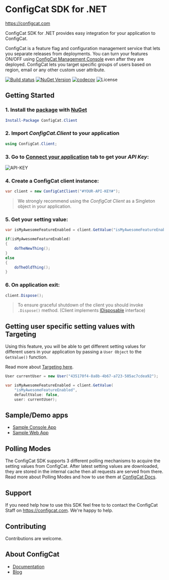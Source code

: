 # ConfigCat SDK for .NET
https://configcat.com  

ConfigCat SDK for .NET provides easy integration for your application to ConfigCat.

ConfigCat is a feature flag and configuration management service that lets you separate releases from deployments. You can turn your features ON/OFF using <a href="http://app.configcat.com" target="_blank">ConfigCat Management Console</a> even after they are deployed. ConfigCat lets you target specific groups of users based on region, email or any other custom user attribute.

[![Build status](https://ci.appveyor.com/api/projects/status/3kygp783vc2uv9xr?svg=true)](https://ci.appveyor.com/project/ConfigCat/net-sdk) [![NuGet Version](https://buildstats.info/nuget/ConfigCat.Client)](https://www.nuget.org/packages/ConfigCat.Client/)
[![codecov](https://codecov.io/gh/configcat/.net-sdk/branch/master/graph/badge.svg)](https://codecov.io/gh/configcat/.net-sdk)
![License](https://img.shields.io/github/license/configcat/.net-sdk.svg)

## Getting Started

### 1. Install the [package](https://www.nuget.org/packages/ConfigCat.Client) with [NuGet](http://docs.nuget.org/docs/start-here/using-the-package-manager-console) 
```PowerShell
Install-Package ConfigCat.Client
```

### 2. Import *ConfigCat.Client* to your application
```c#
using ConfigCat.Client;
```

### 3. Go to <a href="https://app.configcat.com/connect" target="_blank">Connect your application</a> tab to get your *API Key*:
![API-KEY](https://raw.githubusercontent.com/ConfigCat/.net-sdk/master/media/readme01.png  "API-KEY")

### 4. Create a **ConfigCat** client instance:
```c#
var client = new ConfigCatClient("#YOUR-API-KEY#");
```

> We strongly recommend using the *ConfigCat Client* as a Singleton object in your application.

### 5. Get your setting value:
```c#
var isMyAwesomeFeatureEnabled = client.GetValue("isMyAwesomeFeatureEnabled", false);

if(isMyAwesomeFeatureEnabled)
{
    doTheNewThing();
}
else
{
    doTheOldThing();
}
```

### 6. On application exit:
``` c#
client.Dispose();
```
> To ensure graceful shutdown of the client you should invoke ```.Dispose()``` method. (Client implements [IDisposable](https://msdn.microsoft.com/en-us/library/system.idisposable(v=vs.110).aspx) interface)

## Getting user specific setting values with Targeting
Using this feature, you will be able to get different setting values for different users in your application by passing a `User Object` to the `GetValue()` function.

Read more about [Targeting here](https://docs.configcat.com/docs/advanced/targeting/).
```c#
User currentUser = new User("435170f4-8a8b-4b67-a723-505ac7cdea92");

var isMyAwesomeFeatureEnabled = client.GetValue(
	"isMyAwesomeFeatureEnabled",
	defaultValue: false,
	user: currentUser);
```

## Sample/Demo apps
  * [Sample Console App](https://github.com/configcat/.net-sdk/tree/master/samples/ConsoleApp)
  * [Sample Web App](https://github.com/configcat/.net-sdk/tree/master/samples/ASP.NETCore)

## Polling Modes
The ConfigCat SDK supports 3 different polling mechanisms to acquire the setting values from ConfigCat. After latest setting values are downloaded, they are stored in the internal cache then all requests are served from there. Read more about Polling Modes and how to use them at [ConfigCat Docs](https://docs.configcat.com/docs/sdk-reference/csharp/).

## Support
If you need help how to use this SDK feel free to to contact the ConfigCat Staff on https://configcat.com. We're happy to help.

## Contributing
Contributions are welcome.

## About ConfigCat
- [Documentation](https://docs.configcat.com)
- [Blog](https://blog.configcat.com)

